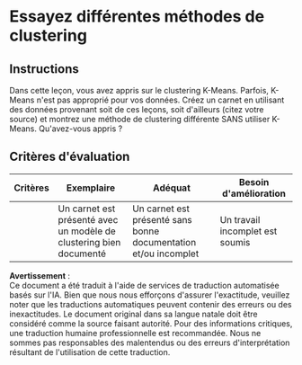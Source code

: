 # Essayez différentes méthodes de clustering

## Instructions

Dans cette leçon, vous avez appris sur le clustering K-Means. Parfois, K-Means n'est pas approprié pour vos données. Créez un carnet en utilisant des données provenant soit de ces leçons, soit d'ailleurs (citez votre source) et montrez une méthode de clustering différente SANS utiliser K-Means. Qu'avez-vous appris ? 

## Critères d'évaluation

| Critères  | Exemplaire                                                       | Adéquat                                                              | Besoin d'amélioration        |
| --------- | --------------------------------------------------------------- | -------------------------------------------------------------------- | ---------------------------- |
|           | Un carnet est présenté avec un modèle de clustering bien documenté | Un carnet est présenté sans bonne documentation et/ou incomplet      | Un travail incomplet est soumis |

**Avertissement** :  
Ce document a été traduit à l'aide de services de traduction automatisée basés sur l'IA. Bien que nous nous efforçons d'assurer l'exactitude, veuillez noter que les traductions automatiques peuvent contenir des erreurs ou des inexactitudes. Le document original dans sa langue natale doit être considéré comme la source faisant autorité. Pour des informations critiques, une traduction humaine professionnelle est recommandée. Nous ne sommes pas responsables des malentendus ou des erreurs d'interprétation résultant de l'utilisation de cette traduction.